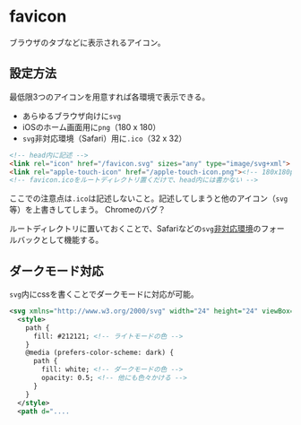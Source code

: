 # favicon

ブラウザのタブなどに表示されるアイコン。

## 設定方法

最低限3つのアイコンを用意すれば各環境で表示できる。

- あらゆるブラウザ向けに`svg`
- iOSのホーム画面用に`png`（180 x 180）
- `svg`非対応環境（Safari）用に`.ico`（32 x 32）

```html
<!-- head内に記述 -->
<link rel="icon" href="/favicon.svg" sizes="any" type="image/svg+xml">
<link rel="apple-touch-icon" href="/apple-touch-icon.png"><!-- 180x180px -->
<!-- favicon.icoをルートディレクトリ置くだけで、head内には書かない -->
```

ここでの注意点は`.ico`は記述しないこと。記述してしまうと他のアイコン（`svg`等）を上書きしてしまう。
Chromeのバグ？

ルートディレクトリに置いておくことで、Safariなどの`svg`[非対応環境](https://caniuse.com/link-icon-svg)のフォールバックとして機能する。

## ダークモード対応

`svg`内にcssを書くことでダークモードに対応が可能。

```svg
<svg xmlns="http://www.w3.org/2000/svg" width="24" height="24" viewBox="0 0 24 24">
  <style>
    path {
      fill: #212121; <!-- ライトモードの色 -->
    }
    @media (prefers-color-scheme: dark) {
      path {
        fill: white; <!-- ダークモードの色 -->
        opacity: 0.5; <!-- 他にも色々かける -->
      }
    }
  </style>
  <path d="....
```
